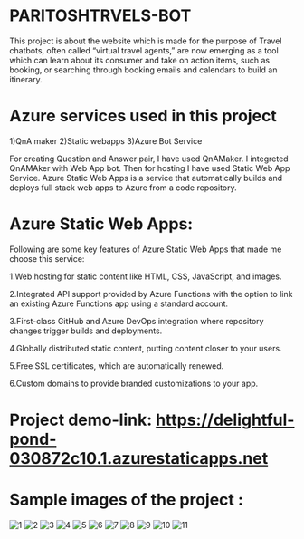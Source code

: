 # PARITOSHTRVELS-BOT

This project is about the website which is made for the purpose of Travel chatbots, often called “virtual travel agents,” are now emerging as a tool which can learn about its consumer and take on action items, such as booking, or searching through booking emails and calendars to build an itinerary.

# Azure services used in this project
1)QnA maker 2)Static webapps 3)Azure Bot Service

For creating Question and Answer pair, I have used QnAMaker. I integreted QnAMAker with Web App bot. Then for hosting I have used Static Web App Service. Azure Static Web Apps is a service that automatically builds and deploys full stack web apps to Azure from a code repository.

# Azure Static Web Apps:
Following are some key features of Azure Static Web Apps that made me choose this service:

1.Web hosting for static content like HTML, CSS, JavaScript, and images.

2.Integrated API support provided by Azure Functions with the option to link an existing Azure Functions app using a standard account.

3.First-class GitHub and Azure DevOps integration where repository changes trigger builds and deployments.

4.Globally distributed static content, putting content closer to your users.

5.Free SSL certificates, which are automatically renewed.

6.Custom domains to provide branded customizations to your app.

# Project demo-link: https://delightful-pond-030872c10.1.azurestaticapps.net

# Sample images of the project :
![1](https://user-images.githubusercontent.com/73129772/173198361-6840d309-1eae-40b1-b6f3-2b535079c8e4.PNG)
![2](https://user-images.githubusercontent.com/73129772/173198365-5fe1712a-603f-4a59-a669-41a9d8b29ed7.PNG)
![3](https://user-images.githubusercontent.com/73129772/173198368-aa343861-ac26-487d-ba4c-0637d686a364.PNG)
![4](https://user-images.githubusercontent.com/73129772/173198372-c20d4d36-f634-4bd1-b351-b8e039534caa.PNG)
![5](https://user-images.githubusercontent.com/73129772/173198380-d0bd31f2-171d-434c-b121-5b7b4c96ae09.png)
![6](https://user-images.githubusercontent.com/73129772/173198386-6baaf180-028e-4593-a26d-2e76b313d8d8.png)
![7](https://user-images.githubusercontent.com/73129772/173198389-94960d48-8c47-40b1-89fc-5f924f6b3da9.png)
![8](https://user-images.githubusercontent.com/73129772/173198430-78d46a55-dc96-40dc-ba86-0863b133db9c.png)
![9](https://user-images.githubusercontent.com/73129772/173198485-d128c617-d9f9-401d-a66d-08c7f1fe723e.png)
![10](https://user-images.githubusercontent.com/73129772/173198490-18b8606a-85e4-4ad3-a0e2-7a9af1df1ccc.png)
![11](https://user-images.githubusercontent.com/73129772/173198495-03181bb5-2af0-40cc-bbc2-9bd7ab492ee9.PNG)



